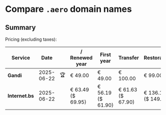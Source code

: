 # Compare `.aero` domain names

## Summary

Pricing (excluding taxes):

| Service | Date |  | / Renewed year | First year | Transfer | Restoration |
|--|--|--|--|--|--|--|
| **Gandi** | 2025-06-22 | 🏆 | € 49.00 | € 49.00 | € 100.00 | € 99.00 |
| **Internet.bs** | 2025-06-22 |  | € 63.49<br>($ 69.95) | € 56.19<br>($ 61.90) | € 61.63<br>($ 67.90) | € 136.15<br>($ 149.99) |
